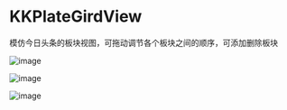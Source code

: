 # KKPlateGirdView
模仿今日头条的板块视图，可拖动调节各个板块之间的顺序，可添加删除板块
  
  
![image](https://github.com/KKFinger/KKPlateGirdView/blob/master/截图/1.PNG)

![image](https://github.com/KKFinger/KKPlateGirdView/blob/master/截图/2.PNG)  

![image](https://github.com/KKFinger/KKPlateGirdView/blob/master/截图/3.PNG) 

